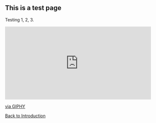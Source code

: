 
## This is a test page

Testing 1, 2, 3.


<iframe src="https://giphy.com/embed/Nx0rz3jtxtEre" width="480" height="240" frameBorder="0" class="giphy-embed" allowFullScreen></iframe><p><a href="https://giphy.com/gifs/mrw-top-escalator-Nx0rz3jtxtEre">via GIPHY</a></p>


[Back to Introduction](index.md)
